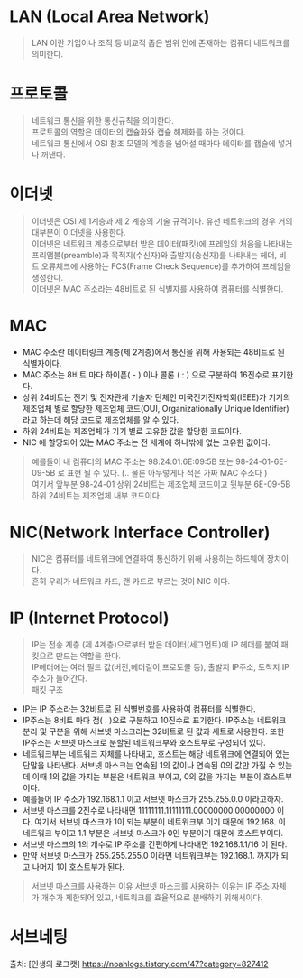 # LAN (Local Area Network)
> LAN 이란 기업이나 조직 등 비교적 좁은 범위 안에 존재하는 컴퓨터 네트워크를 의미한다.
# 프로토콜
> 네트워크 통신을 위한 통신규칙을 의미한다.\
 프로토콜의 역할은 데이터의 캡슐화와 캡슐 해제화를 하는 것이다.\
 네트워크 통신에서 OSI 참조 모델의 계층을 넘어설 때마다 데이터를 캡슐에 넣거나 꺼낸다.
# 이더넷
> 이더넷은 OSI 제 1계층과 제 2 계층의 기술 규격이다. 유선 네트워크의 경우 거의 대부분이 이더넷을 사용한다.\
이더넷은 네트워크 계층으로부터 받은 데이터(패킷)에 프레임의 처음을 나타내는 프리앰블(preamble)과 목적지(수신자)와 출발지(송신자)를 나타내는 헤더, 비트 오류체크에 사용하는 FCS(Frame Check Sequence)를 추가하여 프레임을 생성한다. \
이더넷은 MAC 주소라는 48비트로 된 식별자를 사용하여 컴퓨터를 식별한다.
# MAC
- MAC 주소란 데이터링크 계층(제 2계층)에서 통신을 위해 사용되는 48비트로 된 식별자이다.
- MAC 주소는 8비트 마다 하이픈( - ) 이나 콜론 ( : ) 으로 구분하여 16진수로 표기한다.
- 상위 24비트는 전기 및 전자관계 기술자 단체인 미국전기전자학회(IEEE)가 기기의 제조업체 별로 할당한 제조업체 코드(OUI, Organizationally Unique Identifier) 라고 하는데 해당 코드로 제조업체를 알 수 있다.
- 하위 24비트는 제조업체가 기기 별로 고유한 값을 할당한 코드이다.
- NIC 에 할당되어 있는 MAC 주소는 전 세계에 하나밖에 없는 고유한 값이다.
> 예를들어 내 컴퓨터의 MAC 주소는 98:24:01:6E:09:5B 또는 98-24-01-6E-09-5B 로 표현 될 수 있다. (.. 물론 아무렇게나 적은 가짜 MAC 주소다 )\
여기서 앞부분 98-24-01 상위 24비트는 제조업체 코드이고 뒷부분 6E-09-5B 하위 24비트는 제조업체 내부 코드이다.

# NIC(Network Interface Controller)
> NIC은 컴퓨터를 네트워크에 연결하여 통신하기 위해 사용하는 하드웨어 장치이다.\
흔히 우리가 네트워크 카드, 랜 카드로 부르는 것이 NIC 이다.

# IP (Internet Protocol)
> IP는 전송 계층 (제 4계층)으로부터 받은 데이터(세그먼트)에 IP 헤더를 붙여 패킷으로 만드는 역할을 한다.\
IP헤더에는 여러 필드 값(버전,헤더길이,프로토콜 등), 출발지 IP주소, 도착지 IP주소가 들어간다.\
> 패킷 구조
- IP는 IP 주소라는 32비트로 된 식별번호를 사용하여 컴퓨터를 식별한다.
- IP주소는 8비트 마다 점( . )으로 구분하고 10진수로 표기한다. IP주소는 네트워크 분리 및 구분을 위해 서브넷 마스크라는 32비트로 된 값과 세트로 사용한다. 또한 IP주소는 서브넷 마스크로 분할된 네트워크부와 호스트부로 구성되어 있다.
- 네트워크부는 네트워크 자체를 나타내고, 호스트는 해당 네트워크에 연결되어 있는 단말을 나타낸다. 서브넷 마스크는 연속된 1의 값이나 연속된 0의 값만 가질 수 있는데 이때 1의 값을 가지는 부분은 네트워크 부이고, 0의 값을 가지는 부분이 호스트부이다.
- 예를들어 IP 주소가 192.168.1.1 이고 서브넷 마스크가 255.255.0.0 이라고하자.
- 서브넷 마스크를 2진수로 나타내면 11111111.11111111.00000000.00000000 이다. 여기서 서브넷 마스크가 1이 되는 부분이 네트워크부 이기 때문에 192.168. 이 네트워크 부이고 1.1 부분은 서브넷 마스크가 0인 부분이기 때문에 호스트부이다.
- 서브넷 마스크의 1의 개수로 IP 주소를 간편하게 나타내면 192.168.1.1/16 이 된다.
- 만약 서브넷 마스크가 255.255.255.0 이라면 네트워크부는 192.168.1. 까지가 되고 나머지 1이 호스트부가 된다.
> 서브넷 마스크를 사용하는 이유
 서브넷 마스크를 사용하는 이유는 IP 주소 자체가 개수가 제한되어 있고, 네트워크를 효율적으로 분배하기 위해서이다.
 
 # 서브네팅
 
 
출처: [인생의 로그캣] https://noahlogs.tistory.com/47?category=827412
